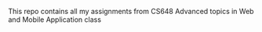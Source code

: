 This repo contains all my assignments from CS648 Advanced topics in Web and Mobile Application class